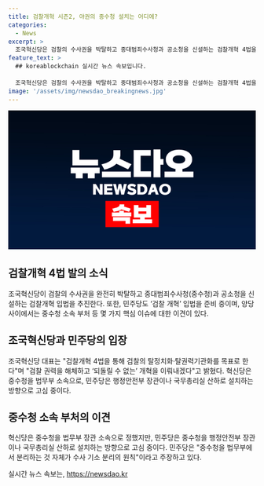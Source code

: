 ```yaml
---
title: 검찰개혁 시즌2, 야권의 중수청 설치는 어디에?
categories:
  - News
excerpt: >
  조국혁신당은 검찰의 수사권을 박탈하고 중대범죄수사청과 공소청을 신설하는 검찰개혁 4법을 추진한다. 이에 대해 혁신당은 검찰 권력을 해체하고 되돌릴 수 없는 개혁을 달성하겠다고 밝혔으며, 기소와 공소를 분리하는 핵심 내용을 담은 검찰개혁 4법을 다음 달 초에 발의할 예정이다. 민주당은 검찰개혁 입법을 준비 중이며, 양당은 중수청을 둘 부처에 대해 이견을 보이고 있다. 혁신당은 중수청을 법무부 소속으로, 민주당은 행정안전부 소속이나 국무총리실 산하로 설치하는 방안을 고려 중이다.
feature_text: >
  ## koreablockchain 실시간 뉴스 속보입니다.

  조국혁신당은 검찰의 수사권을 박탈하고 중대범죄수사청과 공소청을 신설하는 검찰개혁 4법을 추진한다. 이에 대해 혁신당은 검찰 권력을 해체하고 되돌릴 수 없는 개혁을 달성하겠다고 밝혔으며, 기소와 공소를 분리하는 핵심 내용을 담은 검찰개혁 4법을 다음 달 초에 발의할 예정이다. 민주당은 검찰개혁 입법을 준비 중이며, 양당은 중수청을 둘 부처에 대해 이견을 보이고 있다. 혁신당은 중수청을 법무부 소속으로, 민주당은 행정안전부 소속이나 국무총리실 산하로 설치하는 방안을 고려 중이다.
image: '/assets/img/newsdao_breakingnews.jpg'
---
```


<p><img src="/assets/img/newsdao_breakingnews.jpg" alt="koreablockchain 속보" /></p>

<h2 data-ke-size="size26">검찰개혁 4법 발의 소식</h2>

<p data-ke-size="size16">조국혁신당이 검찰의 수사권을 완전히 박탈하고 중대범죄수사청(중수청)과 공소청을 신설하는 검찰개혁 입법을 추진한다. 또한, 민주당도 ‘검찰 개혁’ 입법을 준비 중이며, 양당 사이에서는 중수청 소속 부처 등 몇 가지 핵심 이슈에 대한 이견이 있다.</p>

<h2 data-ke-size="size26">조국혁신당과 민주당의 입장</h2>

<p data-ke-size="size16">조국혁신당 대표는 "검찰개혁 4법을 통해 검찰의 탈정치화·탈권력기관화를 목표로 한다"며 "검찰 권력을 해체하고 ‘되돌릴 수 없는’ 개혁을 이뤄내겠다"고 밝혔다. 혁신당은 중수청을 법무부 소속으로, 민주당은 행정안전부 장관이나 국무총리실 산하로 설치하는 방향으로 고심 중이다.</p>

<h2 data-ke-size="size26">중수청 소속 부처의 이견</h2>

<p data-ke-size="size16">혁신당은 중수청을 법무부 장관 소속으로 정했지만, 민주당은 중수청을 행정안전부 장관이나 국무총리실 산하로 설치하는 방향으로 고심 중이다. 민주당은 "중수청을 법무부에서 분리하는 것 자체가 수사 기소 분리의 원칙"이라고 주장하고 있다.</p>
실시간 뉴스 속보는, <a href="https://newsdao.kr" rel="dofollow">https://newsdao.kr</a>


